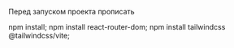 Перед запуском проекта прописать

npm install;
npm install react-router-dom;
npm install tailwindcss @tailwindcss/vite;